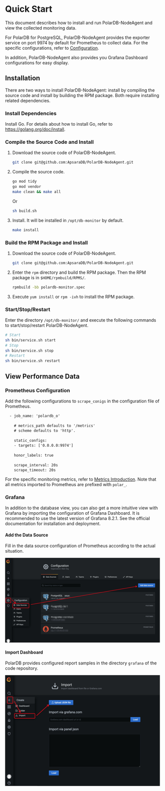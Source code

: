 # Quick Start

This document describes how to install and run PolarDB-NodeAgent and view the collected monitoring data.

For PolarDB for PostgreSQL, PolarDB-NodeAgent provides the exporter service on port 9974 by default for Prometheus to collect data. For the specific configurations, refer to [Configuration](configuration.md).

In addition, PolarDB-NodeAgent also provides you Grafana Dashboard configurations for easy display.

## Installation

There are two ways to install PolarDB-NodeAgent: install by compiling the source code and install by building the RPM package. Both require installing related dependencies.

### Install Dependencies
Install Go. For details about how to install Go, refer to <https://golang.org/doc/install>.

### Compile the Source Code and Install
1. Download the source code of PolarDB-NodeAgent.

   ```bash
   git clone git@github.com:ApsaraDB/PolarDB-NodeAgent.git

2. Compile the source code.

   ```bash
   go mod tidy
   go mod vendor
   make clean && make all
   ```

   Or

   ```bash
   sh build.sh
   ```

3. Install. It will be installed in `/opt/db-monitor` by default.

   ```bash
   make install
   ```

### Build the RPM Package and Install

1. Download the source code of PolarDB-NodeAgent.

   ```bash
   git clone git@github.com:ApsaraDB/PolarDB-NodeAgent.git
   ```

2. Enter the `rpm` directory and build the RPM package. Then the RPM package is in `$HOME/rpmbuild/RPMS/`.

   ```bash
   rpmbuild -bb polardb-monitor.spec
   ```

3. Execute `yum install` or `rpm -ivh` to install the RPM package.

### Start/Stop/Restart

Enter the directory `/opt/db-monitor/` and execute the following commands to start/stop/restart PolarDB-NodeAgent.

```bash
# Start
sh bin/service.sh start
# Stop
sh bin/service.sh stop
# Restart
sh bin/service.sh restart
```

## View Performance Data

### Prometheus Configuration

Add the following configurations to `scrape_conigs` in the configuration file of Prometheus.

```
  - job_name: 'polardb_o'

    # metrics_path defaults to '/metrics'
    # scheme defaults to 'http'.

    static_configs:
    - targets: ['0.0.0.0:9974']

    honor_labels: true

    scrape_interval: 20s
    scrape_timeout: 20s
```

For the specific monitoring metrics, refer to [Metrics Introduction](metrics.md). Note that all metrics imported to Prometheus are prefixed with `polar_`.


### Grafana

In addition to the database view, you can also get a more intuitive view with Grafana by importing the configuration of Grafana Dashboard. It is recommended to use the latest version of Grafana 8.2.1. See the official documentation for installation and deployment.


#### Add the Data Source

Fill in the data source configuration of Prometheus according to the actual situation.

![add datasource](grafana_add_datasource.png)

#### Import Dashboard

PolarDB provides configured report samples in the directory `grafana` of the code repository.

![import Dashboard](grafana_import_dashboard.png)
